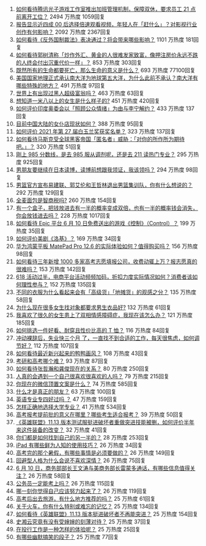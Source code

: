 1. [如何看待腾讯光子游戏工作室推出加班管理机制，保障双休，要求员工 21 点前离开工位？](https://www.zhihu.com/question/464150896) 2494 万热度 1059回复
1. [报告显示近四成 00 后选择倍速观看视频，年轻人在「赶什么」？对影视行业创作有何影响？](https://www.zhihu.com/question/464019954) 2092 万热度 2367回复
1. [如何看待《反外国制裁法》表决通过？将会带来哪些影响？](https://www.zhihu.com/question/464277187) 1101 万热度 181回复
1. [如何看待郭树清称「炒作外汇、黄金的人很难发家致富，像押注房价永远不跌的人终会付出沉重代价一样」？](https://www.zhihu.com/question/464243954) 853 万热度 303回复
1. [既然所有的生命都要死亡，那么生命的意义是什么？](https://www.zhihu.com/question/288017836) 693 万热度 77100回复
1. [美国国家地理正式承认南大洋为地球第五大洋，为什么此前不承认？南大洋有哪些特殊的地方？](https://www.zhihu.com/question/464055142) 491 万热度 97回复
1. [世界上有出现过黑人超级富翁吗？](https://www.zhihu.com/question/316418280) 463 万热度 63回复
1. [想知道一米八以上的女生是什么样子的?](https://www.zhihu.com/question/433141761) 451 万热度 420回复
1. [如何评价印度奥委会以「照顾公众情绪」为由与李宁解约？](https://www.zhihu.com/question/464221165) 433 万热度 137回复
1. [目前中国大陆的女仆店现状如何？](https://www.zhihu.com/question/60687879) 388 万热度 95回复
1. [如何评价 2021 年第 27 届白玉兰奖获奖名单？](https://www.zhihu.com/question/464326311) 323 万热度 137回复
1. [如何看待马斯克受全球黑客帝国「匿名者」威胁：「对你的所作所为期待吧。」？](https://www.zhihu.com/question/463674631) 320 万热度 51回复
1. [刚上 985 分数线，是去 985 服从调剂呢，还是去 211 读热门专业？](https://www.zhihu.com/question/448604507) 295 万热度 925回复
1. [男朋友要继续在日本读博，读博前想跟我领证，我该领吗？](https://www.zhihu.com/question/462494313) 294 万热度 98回复
1. [男篮官方宣布易建联、郭艾伦和王哲林退出男篮集训队，你有什么想说的？](https://www.zhihu.com/question/464171039) 292 万热度 129回复
1. [全麦面包是智商税吗?](https://www.zhihu.com/question/416804902) 260 万热度 154回复
1. [有一个盒子，把钱放进去有一半的概率变成双倍，也有一半的概率钱会消失，你会放钱进去吗？](https://www.zhihu.com/question/463236177) 228 万热度 1017回复
1. [如何看待 Epic 平台 6 月 10 日免费送出的游戏《控制》（Control）？](https://www.zhihu.com/question/464360791) 199 万热度 35回复
1. [如何评价美剧《洛基》？](https://www.zhihu.com/question/462557527) 169 万热度 34回复
1. [华为鸿蒙平板 MatePad Pro 12.6 的实际体验如何？值得购买吗？](https://www.zhihu.com/question/464198645) 156 万热度 98回复
1. [如何看待三年新增 1000 多家高考志愿填报公司，收费动辄上万？报志愿真的很难吗？](https://www.zhihu.com/question/464228987) 153 万热度 142回复
1. [618 活动过半，电商平台活动频频加码，折扣力度实际情况如何？消费者该如何理性参与？](https://www.zhihu.com/question/464028524) 152 万热度 135回复
1. [不同的衣服为什么看起来会有「高级货」「地摊货」的观感之分？](https://www.zhihu.com/question/68232440) 135 万热度 58回复
1. [为什么现在很多女生找对象都要求男生衣品好?](https://www.zhihu.com/question/462357177) 132 万热度 61回复
1. [我喜欢了很久的女生患上了双相情感障碍症，我现在该怎么办？](https://www.zhihu.com/question/400354421) 121 万热度 185回复
1. [如何挑选一件好看、耐穿且性价比高的 T 恤？](https://www.zhihu.com/question/404173699) 116 万热度 84回复
1. [冲动裸辞后，失业快三个月 了，一直找不到合适的工作，每天很焦虑，如何调节好？](https://www.zhihu.com/question/430896392) 112 万热度 107回复
1. [如何看待最近新兴起来的鸭鸭画风？](https://www.zhihu.com/question/463510531) 108 万热度 43回复
1. [考研和高考哪个难？](https://www.zhihu.com/question/440451177) 93 万热度 87回复
1. [如何看待张哲瀚和龚俊现在的关系？](https://www.zhihu.com/question/458226340) 80 万热度 250回复
1. [人真的会遇到一个自己很喜欢很喜欢的人吗？](https://www.zhihu.com/question/463291945) 79 万热度 215回复
1. [你现在的微信顶置文案是什么？](https://www.zhihu.com/question/453486513) 74 万热度 585回复
1. [什么才是真正的朋友？](https://www.zhihu.com/question/24101927) 63 万热度 100回复
1. [英语专业专四好过吗 ？](https://www.zhihu.com/question/389176629) 47 万热度 159回复
1. [怎样正确地选择大学专业？](https://www.zhihu.com/question/56998038) 41 万热度 534回复
1. [高考报考提前批的意义在哪里？哪些考生适合报考？](https://www.zhihu.com/question/282698579) 39 万热度 50回复
1. [《英雄联盟》11.13 版本测试服挺进破坏者重做突进技能被删，如何评价半年来这件装备的改变？](https://www.zhihu.com/question/464089576) 32 万热度 41回复
1. [你们都是如何找到自己的另一半的？](https://www.zhihu.com/question/61641809) 28 万热度 253回复
1. [iPad 有哪些鲜为人知的使用技巧？](https://www.zhihu.com/question/27682420) 26 万热度 34回复
1. [高考完的那个暑假，有哪些事情是必须要做的？](https://www.zhihu.com/question/464055526) 26 万热度 149回复
1. [回避型人格为什么会说不喜欢深情？](https://www.zhihu.com/question/451675251) 26 万热度 75回复
1. [6 月 10 日，商务部部长王文涛与美商务部长雷蒙多通话，有哪些信息值得关注？](https://www.zhihu.com/question/464206079) 26 万热度 58回复
1. [公务员一定能考上吗？](https://www.zhihu.com/question/463166599) 26 万热度 115回复
1. [哪一刻你觉得自己应该努力起来了？](https://www.zhihu.com/question/463880646) 26 万热度 119回复
1. [高考后出去旅游，有什么地方推荐的吗？](https://www.zhihu.com/question/459482130) 25 万热度 61回复
1. [关于火车，你有什么特别或难忘的记忆？](https://www.zhihu.com/question/463714171) 25 万热度 134回复
1. [如何看待《英雄联盟》11.13 版本挺进破坏者不再能突进？](https://www.zhihu.com/question/463953447) 25 万热度 154回复
1. [史湘云究竟有没有受婶婶的刻薄对待？](https://www.zhihu.com/question/283360871) 25 万热度 37回复
1. [在投行工作是一种怎样的体验呢？](https://www.zhihu.com/question/31514252) 25 万热度 25回复
1. [有哪些幽默搞笑的段子？](https://www.zhihu.com/question/327781315) 25 万热度 77回复